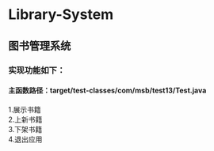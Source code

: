 # Library-System
## 图书管理系统
### 实现功能如下：
#### 主函数路径：target/test-classes/com/msb/test13/Test.java
1.展示书籍<br>
2.上新书籍<br>
3.下架书籍<br>
4.退出应用
